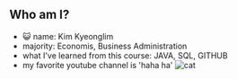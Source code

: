 ## Who am I?
- :smiley_cat: name: Kim Kyeonglim
- majority: Economis, Business Administration
- what I've learned from this course: JAVA, SQL, GITHUB
- my favorite youtube channel is 'haha ha'
![cat](https://img.theqoo.net/img/ptBpL.jpg)